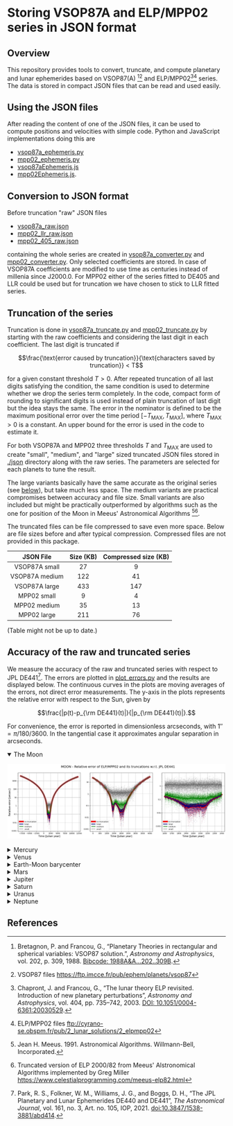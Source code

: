 # Storing VSOP87A and ELP/MPP02 series in JSON format

## Overview

This repository provides tools to convert, truncate, and compute planetary and lunar ephemerides based on VSOP87(A) [^vsop87][^vsop87_files] and ELP/MPP02[^mpp02][^mpp02_files] series. The data is stored in compact JSON files that can be read and used easily.

## Using the JSON files

After reading the content of one of the JSON files, it can be used to compute positions and velocities with simple code. Python and JavaScript implementations doing this are
- [vsop87a_ephemeris.py](vsop87a_ephemeris.py)
- [mpp02_ephemeris.py](mpp02_ephemeris.py)
- [vsop87aEphemeris.js](javascript/vsop87aEphemeris.js)
- [mpp02Ephemeris.js](javascript/mpp02Ephemeris.js).

## Conversion to JSON format

Before truncation "raw" JSON files
- [vsop87a_raw.json](./json/vsop87a_raw.json)
- [mpp02_llr_raw.json](./json/mpp02_llr_raw.json)
- [mpp02_405_raw.json](./json/mpp02_405_raw.json)

containing the whole series are created in [vsop87a_converter.py](vsop87a_converter.py) and [mpp02_converter.py](mpp02_converter.py). Only selected coefficients are stored. In case of VSOP87A coefficients are modified to use time as centuries instead of millenia since J2000.0. For MPP02 either of the series fitted to DE405 and LLR could be used but for truncation we have chosen to stick to LLR fitted series.

## Truncation of the series

Truncation is done in [vsop87a_truncate.py](vsop87a_truncate.py) and [mpp02_truncate.py](mpp02_truncate.py) by starting with the raw coefficients and considering the last digit in each coefficient. The last digit is truncated if
```math
\frac{\text{error caused by truncation}}{\text{characters saved by truncation}}
< T
``` 
for a given constant threshold $T>0$. After repeated truncation of all last digits satisfying the condition, the same condition is used to determine whether we drop the series term completely. In the code, compact form of rounding to significant digits is used instead of plain truncation of last digit but the idea stays the same. The error in the nominator is defined to be the maximum positional error over the time period $[-T_{\text{MAX}},T_{\text{MAX}}]$, where $T_{\text{MAX}}>0$ is a constant. An upper bound for the error is used in the code to estimate it.

For both VSOP87A and MPP02 three thresholds $T$ and $T_{\text{MAX}}$ are used to create "small", "medium", and "large" sized truncated JSON files stored in [./json](./json/) directory along with the raw series. The parameters are selected for each planets to tune the result.

The large variants basically have the same accurate as the original series (see [below](#accuracy)), but take much less space. The medium variants are practical compromises between accuracy and file size. Small variants are also included but might be practically outperformed by algorithms such as the one for position of the Moon in Meeus' Astronomical Algorithms [^meeus1][^miller1].

The truncated files can be file compressed to save even more space. Below are file sizes before and after typical compression. Compressed files are not provided in this package.

|JSON File|Size (KB)|Compressed size (KB)|
|:---:|:---:|:---:|
|VSOP87A small|27|9|
|VSOP87A medium|122|41|
|VSOP87A large|433|147|
|MPP02 small|9|4|
|MPP02 medium|35|13|
|MPP02 large|211|76|

(Table might not be up to date.)

<a id="accuracy"></a>

## Accuracy of the raw and truncated series

We measure the accuracy of the raw and truncated series with respect to JPL DE441[^jpl_de441]. The errors are plotted in [plot_errors.py](plot_errors.py) and the results are displayed below. The continuous curves in the plots are moving averages of the errors, not direct error measurements. The y-axis in the plots represents the relative error with respect to the Sun, given by 
```math
\frac{|p(t)-p_{\rm DE441}(t)|}{|p_{\rm DE441}(t)|}.
```
For convenience, the error is reported in dimensionless arcseconds, with $1''=\pi/180/3600$. In the tangential case it approximates angular separation in arcseconds.

<details open>
<summary>The Moon</summary>

![Error plot for the Moon](./images/error_moon.jpg)
</details>
<details>

<summary>Mercury</summary>

![Error plot for Mercury](./images/error_mercury.jpg)
</details>

<details>
<summary>Venus</summary>

![Error plot for Venus](./images/error_venus.jpg)
</details>

<details>
<summary>Earth-Moon barycenter</summary>

![Error plot for EMB](./images/error_earth-moon.jpg)
</details>

<details>
<summary>Mars</summary>

![Error plot for Mars](./images/error_mars.jpg)
</details>

<details>
<summary>Jupiter</summary>

![Error plot for Jupiter](./images/error_jupiter.jpg)
</details>

<details>
<summary>Saturn</summary>

![Error plot for Saturn](./images/error_saturn.jpg)
</details>

<details>
<summary>Uranus</summary>

![Error plot for Uranus](./images/error_uranus.jpg)
</details>

<details>
<summary>Neptune</summary>

![Error plot for Neptune](./images/error_neptune.jpg)
</details>

## References

[^vsop87]: Bretagnon, P. and Francou, G., “Planetary Theories in rectangular and spherical variables: VSOP87 solution.”, *Astronomy and Astrophysics*, vol. 202, p. 309, 1988. [Bibcode: 1988A&A...202..309B](https://ui.adsabs.harvard.edu/abs/1988A%26A...202..309B).

[^vsop87_files]: VSOP87 files https://ftp.imcce.fr/pub/ephem/planets/vsop87

[^mpp02]: Chapront, J. and Francou, G., “The lunar theory ELP revisited.  Introduction of new planetary perturbations”, *Astronomy and Astrophysics*, vol. 404, pp. 735–742, 2003. [DOI: 10.1051/0004-6361:20030529](https://doi.org/10.1051/0004-6361:20030529).

[^mpp02_files]: ELP/MPP02 files ftp://cyrano-se.obspm.fr/pub/2_lunar_solutions/2_elpmpp02

[^meeus1]: Jean H. Meeus. 1991. Astronomical Algorithms. Willmann-Bell, Incorporated.

[^miller1]: Truncated version of ELP 2000/82 from Meeus' Alstronomical Algorithms implemented by Greg Miller https://www.celestialprogramming.com/meeus-elp82.html

[^jpl_de441]: Park, R. S., Folkner, W. M., Williams, J. G., and Boggs, D. H., “The JPL Planetary and Lunar Ephemerides DE440 and DE441”, <i>The Astronomical Journal</i>, vol. 161, no. 3, Art. no. 105, IOP, 2021. [doi:10.3847/1538-3881/abd414](https://doi.org/10.3847/1538-3881/abd414).